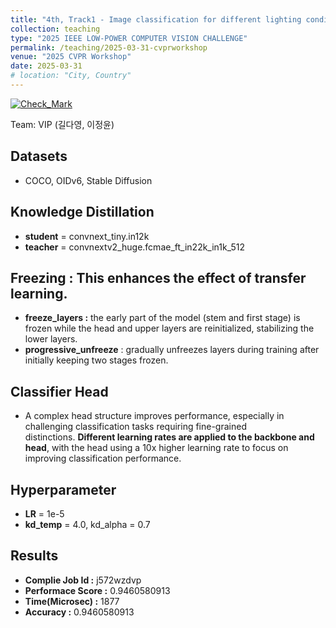 ```yaml
---
title: "4th, Track1 - Image classification for different lighting conditions and styles"
collection: teaching
type: "2025 IEEE LOW-POWER COMPUTER VISION CHALLENGE"
permalink: /teaching/2025-03-31-cvprworkshop
venue: "2025 CVPR Workshop"
date: 2025-03-31
# location: "City, Country"
---
```

[![Check_Mark](https://img.icons8.com/?size=30&id=82861&format=png&color=000000/Check_Mark.png)](https://lpcv.ai/2025LPCVC/leaderboard/track1/) 

Team: VIP (길다영, 이정윤)

## Datasets
- COCO, OIDv6, Stable Diffusion


## Knowledge Distillation

- **student** = convnext_tiny.in12k
- **teacher** = convnextv2_huge.fcmae_ft_in22k_in1k_512

## Freezing : This enhances the effect of transfer learning.

- **freeze_layers :**  the early part of the model (stem and first stage) is frozen while the head and upper layers are reinitialized, stabilizing the lower layers.
- **progressive_unfreeze** : gradually unfreezes layers during training after initially keeping two stages frozen.

## Classifier Head

- A complex head structure improves performance, especially in challenging classification tasks requiring fine-grained distinctions. **Different learning rates are applied to the backbone and head**, with the head using a 10x higher learning rate to focus on improving classification performance.

## Hyperparameter

- **LR** = 1e-5
- **kd_temp** = 4.0, kd_alpha = 0.7

## Results

- **Complie Job Id :** j572wzdvp
- **Performace Score :** 0.9460580913
- **Time(Microsec) :** 1877
- **Accuracy :** 0.9460580913